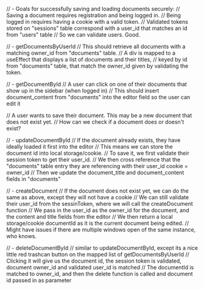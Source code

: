 // - Goals for successfully saving and loading documents securely:
// Saving a document requires registration and being logged in.
// Being logged in requires having a cookie with a valid token.
// Validated tokens stored on "sessions" table correspond with a user_id that matches an id from "users" table
// So we can validate users. Good.

// - getDocumentsByUserId
// This should retrieve all documents with a matching owner_id from "documents" table.
// A div is mapped to a useEffect that displays a list of documents and their titles,
// keyed by id from "documents" table, that match the owner_id given by validating the token.

// - getDocumentById
// A user can click on one of their documents that show up in the sidebar (when logged in)
// This should insert document_content from "documents" into the editor field so the user can edit it

// A user wants to save their document. This may be a new document that does not exist yet.
// How can we check if a document does or doesn't exist?

// - updateDocumentById
// If the document already exists, they have ideally loaded it first into the editor
// This means we can store the document id into local storage/cookie.
// To save it, we first validate their session token to get their user_id.
// We then cross reference that the "documents" table entry they are referencing with their user_id cookie = owner_id
// Then we update the document_title and document_content fields in "documents"

// - createDocument
// If the document does not exist yet, we can do the same as above, except they will not have a cookie
// We can still validate their user_id from the sessinToken, where we will call the createDocument function
// We pass in the user_id as the owner_id for the document, and the content and title fields from the editor
// We then return a local storage/cookie documentId as it is the current document being edited.
// Might have issues if there are multiple windows open of the same instance, who knows.

// - deleteDocumentById
// similar to updateDocumentById, except its a nice little red trashcan button on the mapped list of getDocumentsByUserId
// Clicking it will give us the document id, the session token is validated, document owner_id and validated user_id is matched
// The documentId is matched to owner_id, and then the delete function is called and document id passed in as parameter
